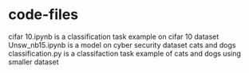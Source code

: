 # code-files
cifar 10.ipynb is a classification task example on cifar 10 dataset
Unsw_nb15.ipynb is a model on cyber security dataset
cats and dogs classification.py is a classifaction task example of cats and dogs using smaller dataset
